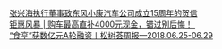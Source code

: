   
[张兴海执行董事致东风小康汽车公司成立15周年的贺信](http://www.dianyue.me/archives/188/122d5ejsqan1xcno/)  
[钜惠风暴 | 购车最高直补4000元现金，错过别后悔！ ​](http://www.dianyue.me/archives/194/hna6d6w1b2gghzr2/)  
[“食亨”获数亿元A轮融资丨松树荟周报—2018.06.25-06.29](http://www.dianyue.me/archives/660/sbpyr7zlcm2syy5v/)
